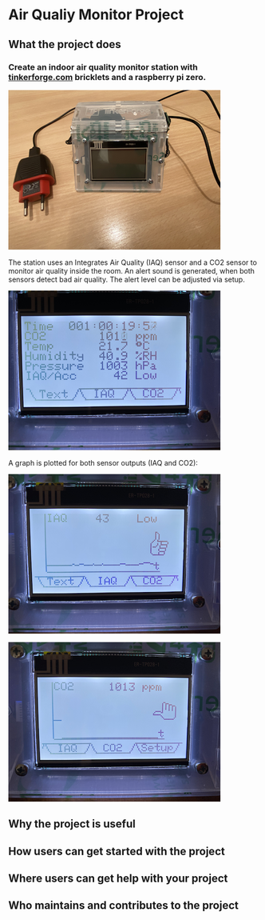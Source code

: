 # Air Qualiy Monitor Project 

## What the project does

### Create an indoor air quality monitor station with [tinkerforge.com](https://tinkerforge.com/en/doc/) bricklets and a raspberry pi zero.
![Image 1](/images/IMG_6932.png)

The station uses an Integrates Air Quality (IAQ) sensor and a CO2 sensor to monitor air quality inside the room. An alert sound is generated, when both sensors detect bad air quality. The alert level can be adjusted via setup.

![Image 2](/images/IMG_6935.png)

A graph is plotted for both sensor outputs (IAQ and CO2):

![Image 3](/images/IMG_6936.png)

![Image 3](/images/IMG_6937.png)

## Why the project is useful

## How users can get started with the project

## Where users can get help with your project

## Who maintains and contributes to the project
